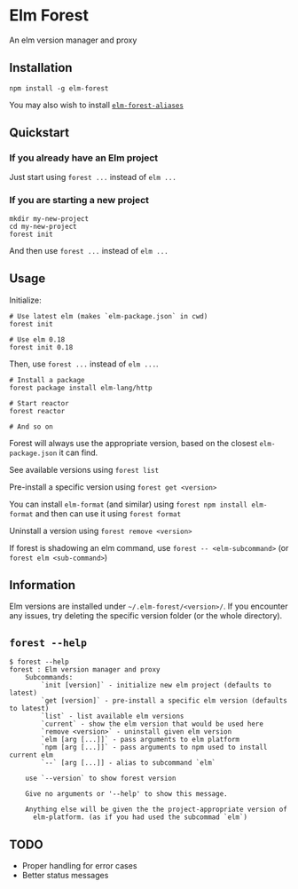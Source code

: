 # Elm Forest

An elm version manager and proxy

## Installation

`npm install -g elm-forest`

You may also wish to install [`elm-forest-aliases`](https://github.com/dbowring/elm-forest-aliases)


## Quickstart

### If you already have an Elm project

Just start using `forest ...` instead of `elm ...`

### If you are starting a new project

```
mkdir my-new-project
cd my-new-project
forest init
```

And then use `forest ...` instead of `elm ...`

## Usage

Initialize:

```
# Use latest elm (makes `elm-package.json` in cwd)
forest init

# Use elm 0.18
forest init 0.18
```

Then, use `forest ...` instead of `elm ...`.

```
# Install a package
forest package install elm-lang/http

# Start reactor
forest reactor

# And so on
```

Forest will always use the appropriate version, based on the closest `elm-package.json` it can find.

See available versions using `forest list`

Pre-install a specific version using `forest get <version>`

You can install `elm-format` (and similar) using `forest npm install elm-format` and then can use it using `forest format`

Uninstall a version using `forest remove <version>`

If forest is shadowing an elm command, use `forest -- <elm-subcommand>` (or `forest elm <sub-command>`)

## Information

Elm versions are installed under `~/.elm-forest/<version>/`. If you encounter any issues, try deleting the specific version folder (or the whole directory).

## `forest --help`

```
$ forest --help
forest : Elm version manager and proxy
    Subcommands:
        `init [version]` - initialize new elm project (defaults to latest)
        `get [version]` - pre-install a specific elm version (defaults to latest)
        `list` - list available elm versions
        `current` - show the elm version that would be used here
        `remove <version>` - uninstall given elm version
        `elm [arg [...]]` - pass arguments to elm platform
        `npm [arg [...]]` - pass arguments to npm used to install current elm
        `--` [arg [...]] - alias to subcommand `elm`

    use `--version` to show forest version

    Give no arguments or '--help' to show this message.

    Anything else will be given the the project-appropriate version of
      elm-platform. (as if you had used the subcommad `elm`)
```

## TODO

* Proper handling for error cases
* Better status messages
